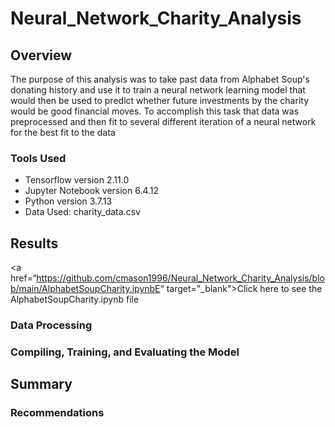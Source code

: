 # Neural_Network_Charity_Analysis

## Overview

The purpose of this analysis was to take past data from Alphabet Soup's donating history and use it to train a neural network learning model that would then be used to predict whether future investments by the charity would be good financial moves. To accomplish this task that data was preprocessed and then fit to several different iteration of a neural network for the best fit to the data

### Tools Used

* Tensorflow version 2.11.0
* Jupyter Notebook version 6.4.12
* Python version 3.7.13
* Data Used: charity_data.csv

## Results

<a href=“<https://github.com/cmason1996/Neural_Network_Charity_Analysis/blob/main/AlphabetSoupCharity.ipynbE>“ target="_blank">Click here to see the AlphabetSoupCharity.ipynb file</a>

### Data Processing

### Compiling, Training, and Evaluating the Model

## Summary

### Recommendations